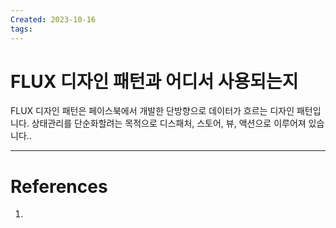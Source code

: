 ```yaml
---
Created: 2023-10-16
tags:
---
```

# FLUX 디자인 패턴과 어디서 사용되는지
FLUX 디자인 패턴은 페이스북에서 개발한 단방향으로 데이터가 흐르는 디자인 패턴입니다. 상태관리를 단순화할려는 목적으로 디스패처, 스토어, 뷰, 액션으로 이루어져 있습니다..

---
# References
1. 